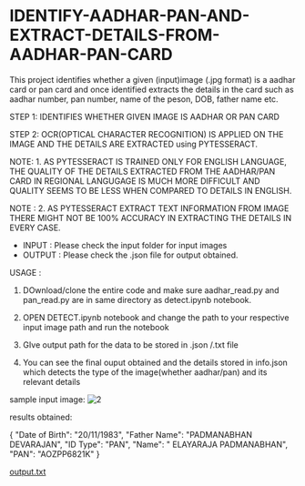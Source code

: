 # IDENTIFY-AADHAR-PAN-AND-EXTRACT-DETAILS-FROM-AADHAR-PAN-CARD

This project identifies whether a given (input)image (.jpg format) is a aadhar card or pan card and once identified extracts the details in the card such as aadhar number, pan number, name of the peson, DOB, father name etc.

STEP 1: IDENTIFIES WHETHER GIVEN IMAGE IS AADHAR OR PAN CARD

STEP 2: OCR(OPTICAL CHARACTER RECOGNITION) IS APPLIED ON THE IMAGE AND THE DETAILS ARE EXTRACTED using PYTESSERACT. 

NOTE: 1. AS PYTESSERACT IS TRAINED ONLY FOR ENGLISH LANGUAGE, THE QUALITY OF THE DETAILS EXTRACTED FROM THE AADHAR/PAN CARD IN REGIONAL LANGUGAGE IS MUCH MORE DIFFICULT AND QUALITY SEEMS TO BE LESS WHEN COMPARED TO DETAILS IN ENGLISH. 

NOTE : 2. AS PYTESSERACT EXTRACT TEXT INFORMATION FROM IMAGE THERE MIGHT NOT BE 100% ACCURACY IN EXTRACTING THE DETAILS IN EVERY CASE.

* INPUT : Please check the input folder for input images
* OUTPUT : Please check the .json file for output obtained.

USAGE : 

1. DOwnload/clone the entire code and make sure aadhar_read.py and pan_read.py are in same directory as detect.ipynb notebook.

2. OPEN DETECT.ipynb notebook and change the path to your respective input image path and run the notebook

3. GIve output path for the data to be stored in .json /.txt file 

4. You can see the final ouput obtained and the details stored in info.json which detects the type of the image(whether aadhar/pan) and its relevant details

sample input image: 
![2](https://user-images.githubusercontent.com/49371052/161949939-a22ae7a8-3162-4271-9981-9c65d0a8bea9.jpg)

results obtained:

{
    "Date of Birth": "20/11/1983",
    "Father Name": "PADMANABHAN DEVARAJAN",
    "ID Type": "PAN",
    "Name": " ELAYARAJA PADMANABHAN",
    "PAN": "AOZPP6821K"
}

[output.txt](https://github.com/sasigulipalli/IDENTIFY-AADHAR-PAN-AND-EXTRACT-DETAILS-FROM-AADHAR-PAN-CARD/files/8425836/output.txt)

